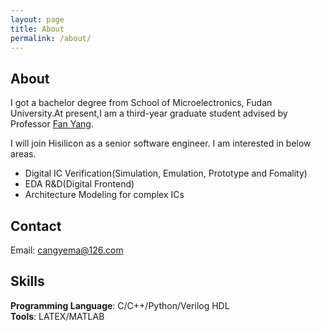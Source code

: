 ```yaml
---
layout: page
title: About
permalink: /about/
---
```

## About
I got a bachelor degree from School of Microelectronics, Fudan University.At present,I am a third-year graduate student advised by Professor [Fan Yang](https://sme.fudan.edu.cn/60/64/c31157a352356/page.htm). 

I will join Hisilicon as a senior software engineer. I am interested in below areas.
* Digital IC Verification(Simulation, Emulation, Prototype and Fomality)
* EDA R&D(Digital Frontend)
* Architecture Modeling for complex ICs
   
## Contact
   Email: cangyema@126.com

## Skills
   **Programming Language**: C/C++/Python/Verilog HDL<br>
   **Tools**: LATEX/MATLAB<br>
   
   
